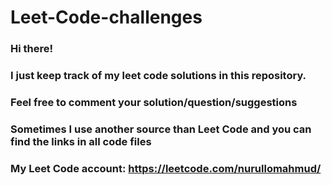 # Leet-Code-challenges

### Hi there!
### I just keep track of my leet code solutions in this repository.
### Feel free to comment your solution/question/suggestions
### Sometimes I use another source than Leet Code and you can find the links in all code files
### My Leet Code account: https://leetcode.com/nurullomahmud/
